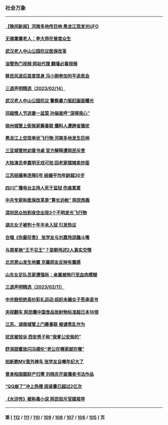 ### 社会万象
---
#### [【晚间新闻】河南多地传巨响 黑龙江现发光UFO](../../pages/ncid282/n13930289.md?02160845) 
#### [无锡耄耋老人：李大师在普度众生](../../pages/ncid282/n13930113.md?02160845) 
#### [武汉老人中山公园抗议医保改革](../../pages/ncid282/n13930042.md?02160845) 
#### [油管热门视频 网站代理 翻墙必看视频](http://138.2.39.72:81/youtube.html?epic-marker?02160845)
#### [移民风波后首度现身 冯小刚参加何平追思会](../../pages/ncid282/n13929903.md?02160845) 
#### [三退声明精选（2023/02/14）](../../pages/ncid282/n13929994.md?02160845) 
#### [武汉老人中山公园抗议 警察暴力驱赶画面曝光](../../pages/ncid282/n13929963.md?02160845) 
#### [邓超情人节送妻一盆菜 孙俪直呼“深得我心”](../../pages/ncid282/n13929798.md?02160845) 
#### [徐州城管上街挨家撕春联 爆料人遭跨省骚扰](../../pages/ncid282/n13929810.md?02160845) 
#### [黑龙江上空现串状飞行物 河南多地发生巨响](../../pages/ncid282/n13929502.md?02160845) 
#### [三亚城管抢幼童书桌 官方解释遭网民斥责](../../pages/ncid282/n13929259.md?02160845) 
#### [大陆演员李嘉明无戏可拍 回老家摆摊卖炒面](../../pages/ncid282/n13929153.md?02160845) 
#### [江苏结婚率连降5年 结婚平均年龄超30岁](../../pages/ncid282/n13929152.md?02160845) 
#### [四川广播电台主持人死于监狱 伤痕累累](../../pages/ncid282/n13929027.md?02160845) 
#### [中共专家称医保改革是“算长远帐” 网民炮轰](../../pages/ncid282/n13928860.md?02160845) 
#### [深圳民众拍到夜空出现3个不明发光飞行物](../../pages/ncid282/n13928772.md?02160845) 
#### [湖北女子被判十年半未入狱 引发热议](../../pages/ncid282/n13928458.md?02160845) 
#### [合唱《你最珍贵》 张学友与刘嘉玲逗趣斗嘴](../../pages/ncid282/n13928371.md?02160845) 
#### [与周星驰“王不见王”？梁朝伟述2人真实交情](../../pages/ncid282/n13928300.md?02160845) 
#### [北京房山发生地震 京冀网友反映有震感](../../pages/ncid282/n13928086.md?02160845) 
#### [山东女足队员家遭强拆：亲属被拖行至血肉模糊](../../pages/ncid282/n13927831.md?02160845) 
#### [三退声明精选（2023/02/11）](../../pages/ncid282/n13927882.md?02160845) 
#### [中共掀拒绝高价彩礼运动 组织未婚女子签承诺书](../../pages/ncid282/n13927764.md?02160845) 
#### [央视翻车 网民曝中国食品放射物标准超日本16倍](../../pages/ncid282/n13927753.md?02160845) 
#### [江苏、湖南城管上门撕春联 被谴责乱作为](../../pages/ncid282/n13927434.md?02160845) 
#### [扰民被投诉 西安男子称“我爹公安局的”](../../pages/ncid282/n13927394.md?02160845) 
#### [舒淇甜蜜放闪冯德伦“老公在哪家就在哪”](../../pages/ncid282/n13927303.md?02160845) 
#### [拍新歌MV意外摔车 张学友自嘲年纪大了](../../pages/ncid282/n13927257.md?02160845) 
#### [曾身陷囹圄财产归零 刘晓庆开直播卖书法作品](../../pages/ncid282/n13927287.md?02160845) 
#### [“QQ崩了”冲上热搜 阅读量已超过2亿次](../../pages/ncid282/n13926976.md?02160845) 
#### [《水浒传》被称毒小说 网民驳斥官媒报导](../../pages/ncid282/n13926922.md?02160845) 

---
#### 第 [ [112](./112.md?02160845) / [111](./111.md?02160845) / [110](./110.md?02160845) / [109](./109.md?02160845) / [108](./108.md?02160845) / [107](./107.md?02160845) / [106](./106.md?02160845) / [105](./105.md?02160845) ] 页
